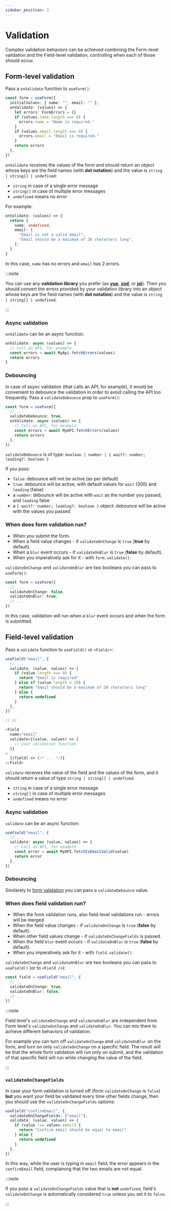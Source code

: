 ```yaml
---
sidebar_position: 3
---
```


# Validation

Complex validation behaviors can be achieved combining the Form-level validation and the Field-level validation, controlling when each of those should occur.

## Form-level validation

Pass a `onValidate` function to `useForm()`:

```typescript
const form = useForm({
  initialValues: { name: "", email: "" },
  onValidate: (values) => {
    let errors: FormErrors = {}
    if (values.name.length === 0) {
      errors.name = "Name is required."
    }
    if (values.email.length === 0) {
      errors.email = "Email is required."
    }
    return errors
  },
})
```

`onValidate` receives the values of the form and should return an object whose keys are the field names (with **dot notation**) and the value is `string | string[] | undefined`:

- `string` in case of a single error message
- `string[]` in case of multiple error messages
- `undefined` means no error

For example:

```typescript
onValidate: (values) => {
  return {
    name: undefined,
    email: [
      "Email is not a valid email",
      "Email should be a maximum of 20 characters long",
    ],
  }
}
```

In this case, `name` has no errors and `email` has 2 errors.

:::note

You can use any **validation library** you prefer (as **[yup](https://www.npmjs.com/package/yup)**, **[zod](https://www.npmjs.com/package/zod)**, or **[joi](https://www.npmjs.com/package/joi)**). Then you should convert the errors provided by your validation library into an object whose keys are the field names (with **dot notation**) and the value is `string | string[] | undefined`.

:::

### Async validation

`onValidate` can be an async function:

```typescript
onValidate: async (values) => {
  // Call an API, for example
  const errors = await MyApi.fetchErrors(values)
  return errors
}
```

### Debouncing

In case of async validation (that calls an API, for example), it would be convenient to debounce the validation in order to avoid calling the API too frequently. Pass a `validateDebounce` prop to `useForm()`:

```typescript {3}
const form = useForm({
  // ...
  validateDebounce: true,
  onValidate: async (values) => {
    // Call an API, for example
    const errors = await MyAPI.fetchErrors(values)
    return errors
  },
})
```

`validateDebounce` is of type: `boolean | number | { wait?: number; leading?: boolean }`

If you pass:

- `false`: debounce will not be active (as per default)
- `true`: debounce will be active, with default values for `wait` (300) and `leading` (false)
- a `number`: debounce will be active with `wait` as the number you passed, and `leading` false
- a `{ wait?: number; leading?: boolean }` object: debounce will be active with the values you passed

### When does form validation run?

- When you submit the form.
- When a field value changes - if `validateOnChange` is `true` (**true** by default).
- When a `blur` event occurs - if `validateOnBlur` is `true` (**false** by default).
- When you imperatively ask for it - with `form.validate()`.

`validateOnChange` and `validateOnBlur` are two booleans you can pass to `useForm()`:

```typescript {3,4}
const form = useForm({
  // ...
  validateOnChange: false,
  validateOnBlur: true,
  // ...
})
```

In this case, validation will run when a `blur` event occurs and when the form is submitted.

## Field-level validation

Pass a `validate` function to `useField()` or `<Field/>`:

```typescript {3-11,18-20}
useField("email", {
  // ...
  validate: (value, values) => {
    if (value.length === 0) {
      return "Email is required"
    } else if (value.length > 20) {
      return "Email should be a maximum of 20 characters long"
    } else {
      return undefined
    }
  },
})

// or

<Field
  name="email"
  validate={(value, values) => {
    // your validation function
  }}
>
  {(field) => (/* ... */)}
</Field>
```

`validate` receives the value of the field and the values of the form, and it should return a value of type `string | string[] | undefined`.

- `string` in case of a single error message
- `string[]` in case of multiple error messages
- `undefined` means no error

### Async validation

`validate` can be an async function:

```typescript
useField("email", {
  // ...
  validate: async (value, values) => {
    // Call an API, for example
    const error = await MyAPI.fetchIsEmailValid(value)
    return error
  },
})
```

### Debouncing

Similarely to [form validation](#debouncing) you can pass a `validateDebounce` value.

### When does field validation run?

- When the form validation runs, also field-level validations run - errors will be merged
- When the field value changes - if `validateOnChange` is `true` (**false** by default).
- When other field values change - if `validateOnChangeFields` is passed.
- When the field `blur` event occurs - if `validateOnBlur` is `true` (**false** by default).
- When you imperatively ask for it - with `field.validate()`.

`validateOnChange` and `validateOnBlur` are two booleans you can pass to `useField()` (or to `<Field />`):

```typescript {3,4}
const field = useField("email", {
  // ...
  validateOnChange: true,
  validateOnBlur: false,
  // ...
})
```

:::note

Field level's `validateOnChange` and `validateOnBlur` are independent from Form level's `validateOnChange` and `validateOnBlur`. You can mix them to achieve different behaviors of validation.

For example you can turn off `validateOnChange` and `validateOnBlur` on the form, and turn on only `validateOnChange` on a specific field. The result will be that the whole form validation will run only on submit, and the validation of that specific field will run while changing the value of the field.

:::

### `validateOnChangeFields`

In case your form validation is turned off (form `validateOnChange` is `false`) **but** you want your field be validated every time other fields change, then you should use the `validateOnChangeFields` options:

```typescript
useField("confirmEmail", {
  validateOnChangeFields: ["email"],
  validate: (value, values) => {
    if (value !== values.email) {
      return "Confirm email should be equal to email"
    } else {
      return undefined
    }
  },
})
```

In this way, while the user is typing in `email` field, the error appears in the `confirmEmail` field, complaining that the two emails are not equal.

:::note

If you pass a `validateOnChangeFields` value that is **not** `undefined`, field's `validateOnChange` is automatically considered `true` unless you set it to `false`.

:::
